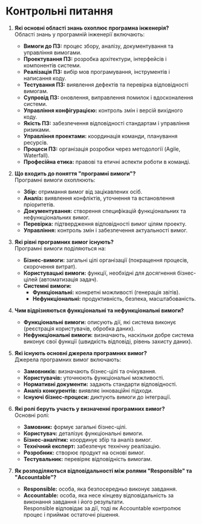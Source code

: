 # Контрольні питання

1. **Які основні області знань охоплює програмна інженерія?**  
   Області знань у програмній інженерії включають:
    - **Вимоги до ПЗ:** процес збору, аналізу, документування та управління вимогами.
    - **Проектування ПЗ:** розробка архітектури, інтерфейсів і компонентів системи.
    - **Реалізація ПЗ:** вибір мов програмування, інструментів і написання коду.
    - **Тестування ПЗ:** виявлення дефектів та перевірка відповідності вимогам.
    - **Супровід ПЗ:** оновлення, виправлення помилок і вдосконалення системи.
    - **Управління конфігурацією:** контроль змін і версій вихідного коду.
    - **Якість ПЗ:** забезпечення відповідності стандартам і управління ризиками.
    - **Управління проектами:** координація команди, планування ресурсів.
    - **Процеси ПЗ:** організація розробки через методології (Agile, Waterfall).
    - **Професійна етика:** правові та етичні аспекти роботи в команді.

2. **Що входить до поняття "програмні вимоги"?**  
   Програмні вимоги охоплюють:
    - **Збір:** отримання вимог від зацікавлених осіб.
    - **Аналіз:** виявлення конфліктів, уточнення та встановлення пріоритетів.
    - **Документування:** створення специфікацій функціональних та нефункціональних вимог.
    - **Перевірка:** підтвердження відповідності вимог цілям проекту.
    - **Управління:** контроль змін і забезпечення актуальності вимог.

3. **Які рівні програмних вимог існують?**  
   Програмні вимоги поділяються на:
    - **Бізнес-вимоги:** загальні цілі організації (покращення процесів, скорочення витрат).
    - **Користувацькі вимоги:** функції, необхідні для досягнення бізнес-цілей (автоматизація задач).
    - **Системні вимоги:**
        - **Функціональні:** конкретні можливості (генерація звітів).
        - **Нефункціональні:** продуктивність, безпека, масштабованість.

4. **Чим відрізняються функціональні та нефункціональні вимоги?**
    - **Функціональні вимоги:** описують дії, які система виконує (реєстрація користувачів, обробка даних).
    - **Нефункціональні вимоги:** визначають, наскільки добре система виконує свої функції (швидкість відповіді, рівень захисту даних).

5. **Які існують основні джерела програмних вимог?**  
   Джерела програмних вимог включають:
    - **Замовників:** визначають бізнес-цілі та очікування.
    - **Користувачів:** уточнюють функціональні можливості.
    - **Нормативні документи:** задають стандарти відповідності.
    - **Аналіз конкурентів:** виявляє інноваційні підходи.
    - **Існуючі бізнес-процеси:** диктують вимоги до інтеграції.

6. **Які ролі беруть участь у визначенні програмних вимог?**  
   Основні ролі:
    - **Замовник:** формує загальні бізнес-цілі.
    - **Користувач:** деталізує функціональні вимоги.
    - **Бізнес-аналітик:** координує збір та аналіз вимог.
    - **Технічний експерт:** забезпечує технічну реалізацію.
    - **Розробник:** створює продукт на основі вимог.
    - **Тестувальник:** перевіряє відповідність вимогам.

7. **Як розподіляються відповідальності між ролями "Responsible" та "Accountable"?**
    - **Responsible:** особа, яка безпосередньо виконує завдання.
    - **Accountable:** особа, яка несе кінцеву відповідальність за виконання завдання і його результати.  
      Responsible відповідає за дії, тоді як Accountable контролює процес і приймає остаточні рішення.
